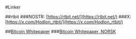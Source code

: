 #Linker##rtbit###NOSTR: [https://rtbit.net/](https://rtbit.net/) ###X: [https://x.com/Hodlon_rtbit/](https://x.com/Hodlon_rtbit/)##[Bitcoin Whitepaper](https://bitcoin.org/bitcoin.pdf)###[Bitcoin Whitepaper, NORSK](https://bitcoin.org/files/bitcoin-paper/bitcoin_no.pdf)